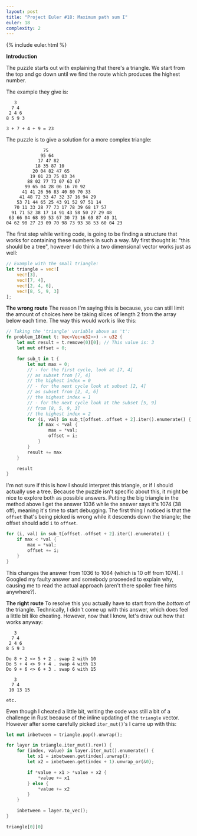```yaml
---
layout: post
title: "Project Euler #18: Maximum path sum I"
euler: 18
complexity: 2
---
```


{% include euler.html %}

**Introduction**

The puzzle starts out with explaining that there's a triangle. We start from the top and go down until we find the route which produces the highest number.

The example they give is:

```
   3
  7 4
 2 4 6
8 5 9 3

3 + 7 + 4 + 9 = 23
```
The puzzle is to give a solution for a more complex triangle:

```
              75
             95 64
            17 47 82
           18 35 87 10
          20 04 82 47 65
         19 01 23 75 03 34
        88 02 77 73 07 63 67
       99 65 04 28 06 16 70 92
      41 41 26 56 83 40 80 70 33
     41 48 72 33 47 32 37 16 94 29
    53 71 44 65 25 43 91 52 97 51 14
   70 11 33 28 77 73 17 78 39 68 17 57
  91 71 52 38 17 14 91 43 58 50 27 29 48
 63 66 04 68 89 53 67 30 73 16 69 87 40 31
04 62 98 27 23 09 70 98 73 93 38 53 60 04 23
```
The first step while writing code, is going to be finding a structure that works for containing these numbers in such a way. My first thought is: "this should be a tree", however I do think a two dimensional vector works just as well:

```rust
// Example with the small triangle:
let triangle = vec![
    vec![3],
    vec![7, 4],
    vec![2, 4, 6],
    vec![8, 5, 9, 3]
];
```

**The wrong route**
The reason I'm saying this is because, you can still limit the amount of choices here be taking slices of length 2 from the array below each time. The way this would work is like this:

```rust
// Taking the 'triangle' variable above as 't':
fn problem_18(mut t: Vec<Vec<u32>>) -> u32 {
    let mut result = t.remove(0)[0]; // This value is: 3
    let mut offset = 0;

    for sub_t in t {
        let mut max = 0;
        // - for the first cycle, look at [7, 4]
        // as subset from [7, 4]
        // the highest index = 0
        // - for the next cycle look at subset [2, 4]
        // as subset from [2, 4, 6]
        // the highest index = 1
        // - for the next cycle look at the subset [5, 9]
        // from [8, 5, 9, 3]
        // the highest index = 2
        for (i, val) in sub_t[offset..offset + 2].iter().enumerate() {
            if max < *val {
                max = *val;
                offset = i;
            }
        }
        result += max
    }

    result
}
```

I'm not sure if this is how I should interpret this triangle, or if I should actually use a tree. Because the puzzle isn't specific about this, it might be nice to explore both as possible answers. Putting the big triangle in the method above I get the answer 1036 while the answer says it's 1074 (38 off), meaning it's time to start debugging. The first thing I noticed is that the `offset` that's being picked is wrong while it descends down the triangle; the offset should add `i` to `offset`.

```rust
for (i, val) in sub_t[offset..offset + 2].iter().enumerate() {
    if max < *val {
        max = *val;
        offset += i;
    }
}
```
This changes the answer from 1036 to 1064 (which is 10 off from 1074). I Googled my faulty answer and somebody proceeded to explain why, causing me to read the actual approach (aren't there spoiler free hints anywhere?).

**The right route**
To resolve this you actually have to start from the _bottom_ of the triangle.  Technically, I didn't come up with this answer, which does feel a little bit like cheating. However, now that I know, let's draw out how that works anyway:

```
   3
  7 4
 2 4 6
8 5 9 3

Do 8 + 2 <> 5 + 2 . swap 2 with 10
Do 5 + 4 <> 9 + 4 . swap 4 with 13
Do 9 + 6 <> 6 + 3 . swap 6 with 15

   3
  7 4
 10 13 15

etc.
```

Even though I cheated a little bit, writing the code was still a bit of a challenge in Rust because of the inline updating of the `triangle` vector. However after some carefully picked `iter_mut()`'s I came up with this:

```rust
let mut inbetween = triangle.pop().unwrap();

for layer in triangle.iter_mut().rev() {
    for (index, value) in layer.iter_mut().enumerate() {
        let x1 = inbetween.get(index).unwrap();
        let x2 = inbetween.get(index + 1).unwrap_or(&0);

        if *value + x1 > *value + x2 {
            *value += x1
        } else {
            *value += x2
        }
    }

    inbetween = layer.to_vec();
}

triangle[0][0]
```
